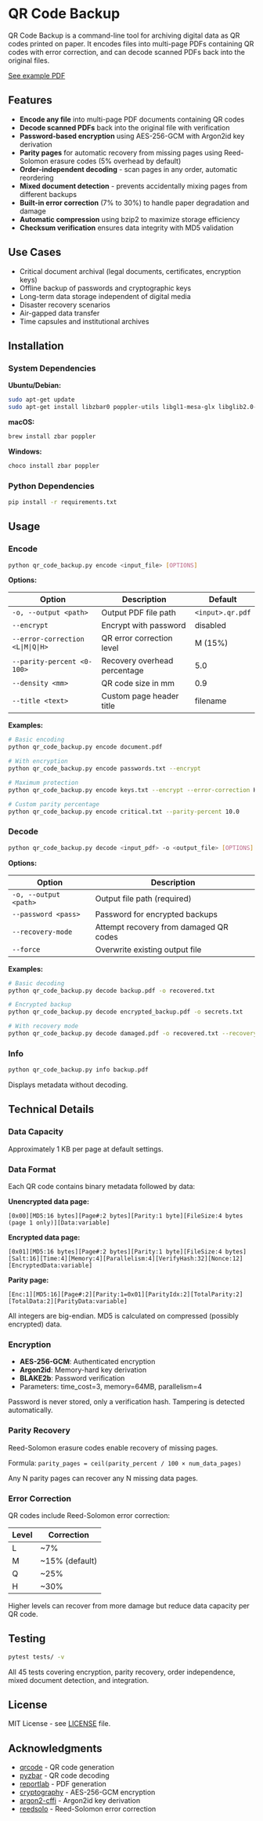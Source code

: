 # QR Code Backup

QR Code Backup is a command-line tool for archiving digital data as QR codes printed on paper. It encodes files into multi-page PDFs containing QR codes with error correction, and can decode scanned PDFs back into the original files.

[See example PDF](examples/3k_random_example.pdf)

## Features

- **Encode any file** into multi-page PDF documents containing QR codes
- **Decode scanned PDFs** back into the original file with verification
- **Password-based encryption** using AES-256-GCM with Argon2id key derivation
- **Parity pages** for automatic recovery from missing pages using Reed-Solomon erasure codes (5% overhead by default)
- **Order-independent decoding** - scan pages in any order, automatic reordering
- **Mixed document detection** - prevents accidentally mixing pages from different backups
- **Built-in error correction** (7% to 30%) to handle paper degradation and damage
- **Automatic compression** using bzip2 to maximize storage efficiency
- **Checksum verification** ensures data integrity with MD5 validation

## Use Cases

- Critical document archival (legal documents, certificates, encryption keys)
- Offline backup of passwords and cryptographic keys
- Long-term data storage independent of digital media
- Disaster recovery scenarios
- Air-gapped data transfer
- Time capsules and institutional archives

## Installation

### System Dependencies

**Ubuntu/Debian:**
```bash
sudo apt-get update
sudo apt-get install libzbar0 poppler-utils libgl1-mesa-glx libglib2.0-0
```

**macOS:**
```bash
brew install zbar poppler
```

**Windows:**
```bash
choco install zbar poppler
```

### Python Dependencies

```bash
pip install -r requirements.txt
```

## Usage

### Encode

```bash
python qr_code_backup.py encode <input_file> [OPTIONS]
```

**Options:**

| Option | Description | Default |
|--------|-------------|---------|
| `-o, --output <path>` | Output PDF file path | `<input>.qr.pdf` |
| `--encrypt` | Encrypt with password | disabled |
| `--error-correction <L\|M\|Q\|H>` | QR error correction level | M (15%) |
| `--parity-percent <0-100>` | Recovery overhead percentage | 5.0 |
| `--density <mm>` | QR code size in mm | 0.9 |
| `--title <text>` | Custom page header title | filename |

**Examples:**

```bash
# Basic encoding
python qr_code_backup.py encode document.pdf

# With encryption
python qr_code_backup.py encode passwords.txt --encrypt

# Maximum protection
python qr_code_backup.py encode keys.txt --encrypt --error-correction H

# Custom parity percentage
python qr_code_backup.py encode critical.txt --parity-percent 10.0
```

### Decode

```bash
python qr_code_backup.py decode <input_pdf> -o <output_file> [OPTIONS]
```

**Options:**

| Option | Description |
|--------|-------------|
| `-o, --output <path>` | Output file path (required) |
| `--password <pass>` | Password for encrypted backups |
| `--recovery-mode` | Attempt recovery from damaged QR codes |
| `--force` | Overwrite existing output file |

**Examples:**

```bash
# Basic decoding
python qr_code_backup.py decode backup.pdf -o recovered.txt

# Encrypted backup
python qr_code_backup.py decode encrypted_backup.pdf -o secrets.txt

# With recovery mode
python qr_code_backup.py decode damaged.pdf -o recovered.txt --recovery-mode
```

### Info

```bash
python qr_code_backup.py info backup.pdf
```

Displays metadata without decoding.

## Technical Details

### Data Capacity

Approximately 1 KB per page at default settings.

### Data Format

Each QR code contains binary metadata followed by data:

**Unencrypted data page:**
```
[0x00][MD5:16 bytes][Page#:2 bytes][Parity:1 byte][FileSize:4 bytes (page 1 only)][Data:variable]
```

**Encrypted data page:**
```
[0x01][MD5:16 bytes][Page#:2 bytes][Parity:1 byte][FileSize:4 bytes][Salt:16][Time:4][Memory:4][Parallelism:4][VerifyHash:32][Nonce:12][EncryptedData:variable]
```

**Parity page:**
```
[Enc:1][MD5:16][Page#:2][Parity:1=0x01][ParityIdx:2][TotalParity:2][TotalData:2][ParityData:variable]
```

All integers are big-endian. MD5 is calculated on compressed (possibly encrypted) data.

### Encryption

- **AES-256-GCM**: Authenticated encryption
- **Argon2id**: Memory-hard key derivation
- **BLAKE2b**: Password verification
- Parameters: time_cost=3, memory=64MB, parallelism=4

Password is never stored, only a verification hash. Tampering is detected automatically.

### Parity Recovery

Reed-Solomon erasure codes enable recovery of missing pages.

Formula: `parity_pages = ceil(parity_percent / 100 × num_data_pages)`

Any N parity pages can recover any N missing data pages.

### Error Correction

QR codes include Reed-Solomon error correction:

| Level | Correction |
|-------|-----------|
| L | ~7% |
| M | ~15% (default) |
| Q | ~25% |
| H | ~30% |

Higher levels can recover from more damage but reduce data capacity per QR code.

## Testing

```bash
pytest tests/ -v
```

All 45 tests covering encryption, parity recovery, order independence, mixed document detection, and integration.

## License

MIT License - see [LICENSE](LICENSE) file.

## Acknowledgments

- [qrcode](https://github.com/lincolnloop/python-qrcode) - QR code generation
- [pyzbar](https://github.com/NaturalHistoryMuseum/pyzbar) - QR code decoding
- [reportlab](https://www.reportlab.com/) - PDF generation
- [cryptography](https://cryptography.io/) - AES-256-GCM encryption
- [argon2-cffi](https://github.com/hynek/argon2-cffi) - Argon2id key derivation
- [reedsolo](https://github.com/tomerfiliba/reedsolomon) - Reed-Solomon error correction
